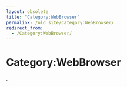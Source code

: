 ```yaml
---
layout: obsolete
title: "Category:WebBrowser"
permalink: /old_site/Category:WebBrowser/
redirect_from:
  - /Category:WebBrowser/
---
```


Category:WebBrowser
===================

.

